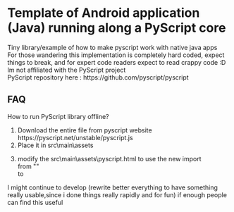 <h1> Template of Android application (Java) running along a PyScript core </h1>

<p> Tiny library/example of how to make pyscript work with native java apps <br>
For those wandering this implementation is completely hard coded, expect things to break, and for expert code readers expect to read crappy code :D <br>
Im not affiliated with the PyScript project <br>
PyScript repository here : https://github.com/pyscript/pyscript </p>

<h2>FAQ</h2>
<p> How to run PyScript library offline?<br></p>
<ol><li> Download the entire file from pyscript website https://pyscript.net/unstable/pyscript.js</li>
<li>Place it in src\main\assets </li>
<li><p> modify the src\main\assets\pyscript.html to use the new import<br>
from "<script defer src="https://pyscript.net/unstable/pyscript.js"></script>" <br>
to <script defer src="./pyscript.js"></script>

</p>
</li>
</ol>

<p>I might continue to develop (rewrite better everything to have something really usable,since i done things really rapidly and for fun) if enough people can find this useful </p>
